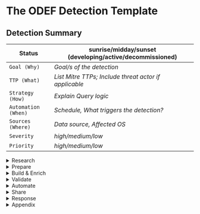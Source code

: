 # The ODEF Detection Template

## Detection Summary

| Status | sunrise/midday/sunset (developing/active/decommissioned) |
| ----------- | ----------- |
| `Goal (Why)` | *Goal/s of the detection* |
| `TTP (What)` | *List Mitre TTPs; Include threat actor if applicable*|
| `Strategy (How)` | *Explain Query logic* |
| `Automation (When)` | *Schedule, What triggers the detection?*|
| `Sources (Where)` | *Data source, Affected OS* |
| `Severity` | *high/medium/low*|
| `Priority` | *high/medium/low*|

<details><summary>Research</summary>

<p align="justify"> 

### Goal

The goal section provides the intended purpose of the alert. It is a simple, plaintext description of the type of behavior you're attempting to detect and why.

### Categorization

The categorization is a mapping of the detection to the relevant entry in the MITRE ATT&CK. This is used in reporting with tools such as Mitre Att&CK Navigator to visualize coverage of TTPs and provide assurance. Additionally when a TTP is mapped to MITRE it can be used to perform attacker cyber attributed.  

### Detection Summary

Is a high-level walkthrough of how the detection/hunt works. This describes what the alert is looking for, what technical data sources are used, any enrichment that occurs, and any false positive minimization steps.

### **Technical Context**

Technical Context provides detailed information and background needed for a responder or an engineer to understand all components of the detection.The goal of the section is to include technical research for the TTP and additionally how it relates to the environment. It can help incident responders to understand better the alert and also security engineers in order to address a technical security gap.

</p>
</details>

<details><summary>Prepare</summary>
<p align="justify">

### Dataset

Identify the appropriate source of information which will be used in the detection and document it here. 
#

### Visibility Check

Ensure there is sufficient logging, retention and visibility. Provide evidence (screenshots, json files etc) that prove that there is sufficient visibility and logging to collect and build detection logic. 

</p>
</details>

<details><summary>Build & Enrich</summary>
<p align="justify">

### Detection Creation

Create a detection query against the identified dataset. Document the queries used here and provide details of the logic. 

### Manual Testing

Perform manual testing against production data and ensure minimal False Positives. Document your test searches. 

### Baseline development

Based on the results from your *manual testing* you may or may not need to develop a baseline. Baseline is a set of normal behaviours which are excluded from the detection to minimize noise and increase fidelity 

### Blind Spots and Assumptions

Think about issues which could prevent your detection from alerting. For example, lack of visibility due to missing endpoint agent, or particular string which, in case is modified, the detection will not work etc. 
#

### Unittest  Development

Create automated unittest that will cover: 
1. Changes or missing data
2. Syntax errors 
3. To confirm detection logic by performing true positive detection 
#


### Enrich

Utilize or develop enrichment capability to support the detection if needed. There are external and internal sources of enrichment. In your pipeline or SIEM you should be able to interact with these sources and collect data as needed. For example, consider user behavioral analytic use case which requires to know when a user is on vacation - this would require access to an up-to-date HR database.
#

</p>
</details>


<details><summary>Validate</summary>
<p align="justify">

Validation are the steps required to generate a representative true positive event which triggers this alert. This can be a walkthrough of steps used to generate an alert, a script to trigger the detection (such as Red Canary's Atomic Red Team Tests), or a scenario used in an alert testing and orchestration platform.

Each detection must have true positive validation. This is a testing process designed to prove the validity of the work done so far.
#

### True positive validation 
To perform positive validation:

* Generate a scenario where a true positive would be logged.
* Document the process of your testing scenario.
* Check if your detection/search/query is generating an alert.
* Validate the true positive alert was received by your responding team.

### False positive validation:
* FP validation is yet another confirmation that when ran in production the detection is not producing excessive number of alerts from standard events in the organization - for example software compilation etc. 
* In case of FP, update and document your baseline accordingly. 
# 

</p>
</details>

<details><summary>Automate</summary>
<p align="justify">

The idea of the section is to provide information on how the query is automated and what is the schedule of execution. Document any interaction between the different environments or applications that may be involved. For example, if your detection uses api calls to enrich from an HR database and then utilizes a scoring model from a micro service are interactions that should be documented here.  
#

</p>
</details>

<details><summary>Share</summary>
<p align="justify">

### Socialize the detection
Follow the process for socializing the detection with the receiving team/s (Fraud, SOC&IR, Engineering, Hunting etc). The receiving team should acknowledge and accept the new detection after performing a quality check.    
#
</p></details>

<details><summary>Response</summary>
<p align="justify">
The SOC and Incident Response teams should align the response to any alerts from the detection to their standard response playbooks - for malware, insiders etc. In case of absence of IR playbooks - the response plan can be documented here.   

### Severity 

Severity is a measurement of impact. How much impact does an incident have on the overall security of the business? Some TTPs are clear indicator for attacker present in the environment, those will have higher severity than others. For example detection for dcsynch vs detection for received phishing email(without any confirmation for clicked link). 
#

### Priority  

Priority should be based on the detection severity. The goal of prioritization is to allow your SOC analyst and Incident Responders to focus on the most pressing issues first. 
#

</p>
</details>


<details><summary>Appendix</summary>
Section to include any external links and references used in the detection creation process. 
<p align="justify">


</p>
</details>

